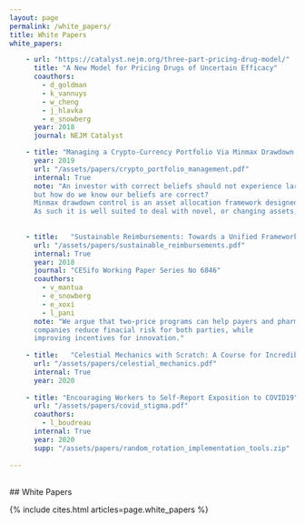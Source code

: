 ```yaml
---
layout: page
permalink: /white_papers/
title: White Papers
white_papers: 

    - url: "https://catalyst.nejm.org/three-part-pricing-drug-model/"
      title: "A New Model for Pricing Drugs of Uncertain Efficacy"
      coauthors:
        - d_goldman
        - k_vannuys
        - w_cheng
        - j_hlavka
        - e_snowberg
      year: 2018
      journal: NEJM Catalyst

    - title: "Managing a Crypto-Currency Portfolio Via Minmax Drawdown Control"
      year: 2019
      url: "/assets/papers/crypto_portfolio_management.pdf"
      internal: True
      note: "An investor with correct beliefs should not experience large drawdowns, 
      but how do we know our beliefs are correct? 
      Minmax drawdown control is an asset allocation framework designed to guarantee low drawdowns against both safe and risky underlying assets. 
      As such it is well suited to deal with novel, or changing assets, such as crypto-currencies." 
      
      
    - title:   "Sustainable Reimbursements: Towards a Unified Framework for Pricing Drugs with Significant Uncertainties" 
      url: "/assets/papers/sustainable_reimbursements.pdf"
      internal: True
      year: 2018
      journal: "CESifo Working Paper Series No 6846"
      coauthors:
        - v_mantua
        - e_snowberg
        - e_xoxi
        - l_pani
      note: "We argue that two-price programs can help payers and pharmaceutical 
      companies reduce finacial risk for both parties, while 
      improving incentives for innovation."
      
    - title:   "Celestial Mechanics with Scratch: A Course for Incredibly Ambitious Kids" 
      url: "/assets/papers/celestial_mechanics.pdf"
      internal: True
      year: 2020
      
    - title: "Encouraging Workers to Self-Report Exposition to COVID19"
      url: "/assets/papers/covid_stigma.pdf"
      coauthors:
        - l_boudreau
      internal: True
      year: 2020
      supp: "/assets/papers/random_rotation_implementation_tools.zip"
      
---
```

<br>
## White Papers 

{% include cites.html articles=page.white_papers %}
